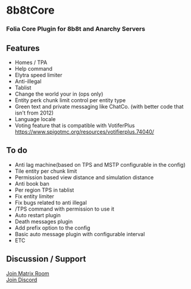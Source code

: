 # 8b8tCore
### Folia Core Plugin for 8b8t and Anarchy Servers
## Features
* Homes / TPA 
* Help command
* Elytra speed limiter
* Anti-illegal 
* Tablist 
* Change the world your in (ops only)
* Entity perk chunk limit control per entity type
* Green text and private messaging like ChatCo. (with better code that isn't from 2012)
* Language locale
* Voting feature that is compatible with VotiferPlus https://www.spigotmc.org/resources/votifierplus.74040/

## To do
* Anti lag machine(based on TPS and MSTP configurable in the config)
* Tile entity per chunk limit
* Permission based view distance and simulation distance
* Anti book ban
* Per region TPS in tablist
* Fix entity limiter
* Fix bugs related to anti illegal
* /TPS command with permission to use it
* Auto restart plugin
* Death messages plugin
* Add prefix option to the config
* Basic auto message plugin with configurable interval
* ETC

## Discussion / Support
<a href="https://matrix.to/#/#xera:matrix.xera.ca">Join Matrix Room</a>
<br>
<a href="https://discord.gg/EgfXQtUz5e"> Join Discord</a>
